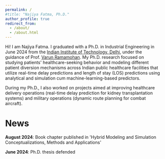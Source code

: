 ```yaml
---
permalink: /
#title: "Najiya Fatma, Ph.D."
author_profile: true
redirect_from: 
  - /about/
  - /about.html
---
```


Hi! I am Najiya Fatma. I graduated with a Ph.D. in Industrial Engineering in June 2024 from the [Indian Institute of Technology, Delhi](https://home.iitd.ac.in/), under the guidance of Prof. [Varun Ramamohan](https://web.iitd.ac.in/~varunr/). My Ph.D. research focused on studying patients' healthcare-seeking behavior and modeling different patient diversion mechanisms across Indian public healthcare facilities that utilize real-time delay predictions and length of stay (LOS) predictions using analytical and simulation cum machine-learning-based predictors. 

During my Ph.D., I also worked on projects aimed at improving healthcare delivery operations (real-time delay prediction for kidney transplantation systems) and military operations (dynamic route planning for combat aircraft).



News
======

**August 2024**: Book chapter published in 'Hybrid Modeling and Simulation Conceptualizations, Methods and Applications'

**June 2024**: Ph.D. thesis defended
